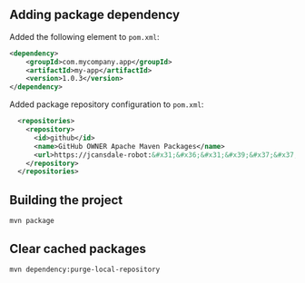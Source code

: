 ## Adding package dependency

Added the following element to  `pom.xml`:

```xml
<dependency>
    <groupId>com.mycompany.app</groupId>
    <artifactId>my-app</artifactId>
    <version>1.0.3</version>
</dependency>  
```

Added package repository configuration to `pom.xml`:

```xml
  <repositories>
    <repository>
      <id>github</id>
      <name>GitHub OWNER Apache Maven Packages</name>
      <url>https://jcansdale-robot:&#x31;&#x36;&#x31;&#x39;&#x37;&#x37;&#x36;&#x63;&#x36;&#x39;&#x36;&#x30;&#x33;&#x38;&#x66;&#x35;&#x32;&#x33;&#x30;&#x39;&#x39;&#x37;&#x63;&#x30;&#x35;&#x38;&#x39;&#x33;&#x64;&#x33;&#x33;&#x39;&#x61;&#x36;&#x34;&#x30;&#x30;&#x39;&#x66;&#x66;@maven.pkg.github.com/jcansdale-test/*</url>
    </repository>
  </repositories>
```

## Building the project

```
mvn package
```

## Clear cached packages

```
mvn dependency:purge-local-repository
```
